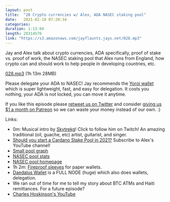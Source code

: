 ```yaml
---
layout: post
title:  "28 Crypto currencies w/ Alex, ADA NASEC staking pool"
date:   2021-02-18 07:20:34
categories: 
duration: 1:13:04
length: 28314576
link: "https://s3.amazonaws.com/jayflaunts.jays.net/028.mp3"
---
```


Jay and Alex talk about crypto currencies, ADA specifically, proof of stake vs.
proof of work, the NASEC staking pool that Alex runs from England, how crypto
can and should work to help people in developing countries, etc.

<a href="{{site.storage_url}}/028.mp3" target="_blank">028.mp3</a> (1h 13m 28MB) 

Please delegate your ADA to NASEC! Jay recommends the [Yoroi wallet](https://yoroi-wallet.com/)
which is super lightweight, fast, and easy for delegation. It costs you nothing, your ADA
is not locked, you can move it anytime.

If you like this episode please [retweet us on Twitter](https://twitter.com/jayflaunts)
and consider [giving us $1 a month on Patreon](https://www.patreon.com/jayflaunts)
so we can waste your money instead of our own. :)

Links:
* 0m: Musical intro by [Skytrekg](http://twitch.tv/skytrekg)! Click to follow him on Twitch! An amazing
traditional (oil, guache, etc) artist, guitarist, and singer.
* [Should you start a Cardano Stake Pool in 2021?](https://www.youtube.com/watch?v=HzRdluc5iSw) Subscribe to Alex's YouTube channel!
* [Small pool graph](https://twitter.com/nierop_pieter/status/1361357344219758597)
* [NASEC pool stats](https://adapools.org/pool/aa8b94010cd3c7199be1d619079c184a59e6f1ad930926bc2bd38579)
* [NASEC pool homepage](https://nasec.co.uk/cardano/)
* 1h 2m: [Fireproof sleeves](https://www.youtube.com/watch?v=2MXLeP1pMfo) for paper wallets.
* [Daedalus Wallet](daedaluswallet.io) is a FULL NODE (huge) which also does wallets, delegation.
* We ran out of time for me to tell my story about BTC ATMs and Haiti remittances. For a future episode?
* [Charles Hoskinson's YouTube](https://www.youtube.com/channel/UCiJiqEvUZxT6isIaXK7RXTg)


